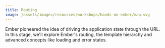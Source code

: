 ```yaml
---
title: Routing
image: /assets/images/resources/workshops/hands-on-ember/map.svg
---
```


Ember pioneered the idea of driving the application state through the URL. In
this stage, we'll explore Ember's routing, the template hierarchy and advanced
concepts like loading and error states.
